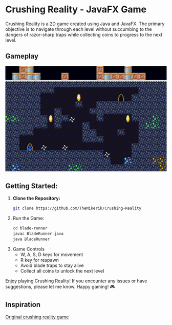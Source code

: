 # Crushing Reality - JavaFX Game
Crushing Reality is a 2D game created using Java and JavaFX. The primary objective is to navigate through each level without succumbing to the dangers of razor-sharp traps while collecting coins to progress to the next level.


## Gameplay
![Showcase](./files/gameplay.gif)

## Getting Started:

1. **Clone the Repository:**
   ```bash
   git clone https://github.com/TheMikerik/Crushing-Reality
   ```
2. Run the Game:
    ```bash
    cd blade-runner
    javac BladeRunner.java
    java BladeRunner
    ```
3. Game Controls
    - W, A, S, D keys for movement
    - R key for respawn
    - Avoid blade traps to stay alive
    - Collect all coins to unlock the next level

Enjoy playing Crushing Reality! If you encounter any issues or have suggestions, please let me know. Happy gaming! 🎮

## Inspiration
[Original crushing reality game](https://gamaverse.com/crushing-reality-game/)